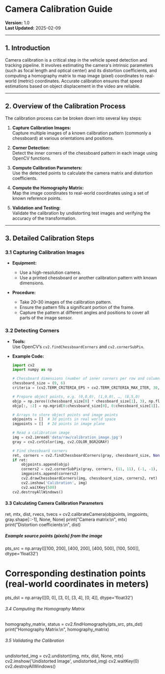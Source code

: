 # Camera Calibration Guide

**Version:** 1.0  
**Last Updated:** 2025-02-09

---

## 1. Introduction

Camera calibration is a critical step in the vehicle speed detection and tracking pipeline. It involves estimating the camera's intrinsic parameters (such as focal length and optical center) and its distortion coefficients, and computing a homography matrix to map image (pixel) coordinates to real-world (metric) coordinates. Accurate calibration ensures that speed estimations based on object displacement in the video are reliable.

---

## 2. Overview of the Calibration Process

The calibration process can be broken down into several key steps:

1. **Capture Calibration Images:**  
   Capture multiple images of a known calibration pattern (commonly a chessboard) at various orientations and positions.

2. **Corner Detection:**  
   Detect the inner corners of the chessboard pattern in each image using OpenCV functions.

3. **Compute Calibration Parameters:**  
   Use the detected points to calculate the camera matrix and distortion coefficients.

4. **Compute the Homography Matrix:**  
   Map the image coordinates to real-world coordinates using a set of known reference points.

5. **Validation and Testing:**  
   Validate the calibration by undistorting test images and verifying the accuracy of the transformation.

---

## 3. Detailed Calibration Steps

### 3.1 Capturing Calibration Images

- **Equipment:**  
  - Use a high-resolution camera.
  - Use a printed chessboard or another calibration pattern with known dimensions.

- **Procedure:**  
  - Take 20–30 images of the calibration pattern.
  - Ensure the pattern fills a significant portion of the frame.
  - Capture the pattern at different angles and positions to cover all parts of the image sensor.

### 3.2 Detecting Corners

- **Tools:**  
  Use OpenCV’s `cv2.findChessboardCorners` and `cv2.cornerSubPix`.

- **Example Code:**

  ```python
  import cv2
  import numpy as np

  # Chessboard dimensions (number of inner corners per row and column)
  chessboard_size = (9, 6)
  criteria = (cv2.TERM_CRITERIA_EPS + cv2.TERM_CRITERIA_MAX_ITER, 30, 0.001)

  # Prepare object points, e.g. (0,0,0), (1,0,0), …, (8,5,0)
  objp = np.zeros((chessboard_size[0] * chessboard_size[1], 3), np.float32)
  objp[:, :2] = np.mgrid[0:chessboard_size[0], 0:chessboard_size[1]].T.reshape(-1, 2)

  # Arrays to store object points and image points
  objpoints = []  # 3d points in real world space
  imgpoints = []  # 2d points in image plane

  # Read a calibration image
  img = cv2.imread('data/raw/calibration_image.jpg')
  gray = cv2.cvtColor(img, cv2.COLOR_BGR2GRAY)

  # Find chessboard corners
  ret, corners = cv2.findChessboardCorners(gray, chessboard_size, None)
  if ret:
      objpoints.append(objp)
      corners2 = cv2.cornerSubPix(gray, corners, (11, 11), (-1, -1), criteria)
      imgpoints.append(corners2)
      cv2.drawChessboardCorners(img, chessboard_size, corners2, ret)
      cv2.imshow('Calibration', img)
      cv2.waitKey(500)
  cv2.destroyAllWindows()


#### 3.3 Calculating Camera Calibration Parameters

ret, mtx, dist, rvecs, tvecs = cv2.calibrateCamera(objpoints, imgpoints, gray.shape[::-1], None, None)
print("Camera matrix:\n", mtx)
print("Distortion coefficients:\n", dist)

##### Example source points (pixels) from the image

pts_src = np.array([[100, 200], [400, 200], [400, 500], [100, 500]], dtype='float32')
# Corresponding destination points (real-world coordinates in meters)
pts_dst = np.array([[0, 0], [3, 0], [3, 4], [0, 4]], dtype='float32')

###### 3.4 Computing the Homography Matrix

homography_matrix, status = cv2.findHomography(pts_src, pts_dst)
print("Homography Matrix:\n", homography_matrix)

###### 3.5 Validating the Calibration

undistorted_img = cv2.undistort(img, mtx, dist, None, mtx)
cv2.imshow('Undistorted Image', undistorted_img)
cv2.waitKey(0)
cv2.destroyAllWindows()
